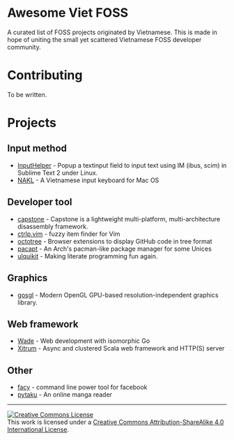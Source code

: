 # Awesome Viet FOSS

A curated list of FOSS projects originated by Vietnamese.  This is
made in hope of uniting the small yet scattered Vietnamese FOSS
developer community.

# Contributing

To be written.

# Projects

## Input method

* [InputHelper](https://github.com/xgenvn/InputHelper) - Popup a textinput field to input text using IM (ibus, scim) in Sublime Text 2 under Linux.
* [NAKL](https://github.com/huyphan/NAKL) - A Vietnamese input keyboard for Mac OS

## Developer tool

* [capstone](https://github.com/aquynh/capstone) - Capstone is a lightweight multi-platform, multi-architecture disassembly framework.
* [ctrlp.vim](https://github.com/kien/ctrlp.vim) - fuzzy item finder for Vim
* [octotree](https://github.com/buunguyen/octotree) - Browser extensions to display GitHub code in tree format
* [pacapt](https://github.com/icy/pacapt) - An Arch's pacman-like package manager for some Unices
* [ulquikit](https://github.com/cmpitg/ulquikit) - Making literate programming fun again.

## Graphics

* [gosgl](https://github.com/phaikawl/gosgl) - Modern OpenGL GPU-based resolution-independent graphics library.

## Web framework

* [Wade](https://github.com/gowade/wade) - Web development with isomorphic Go
* [Xitrum](https://github.com/xitrum-framework/xitrum) - Async and clustered Scala web framework and HTTP(S) server

## Other

* [facy](https://github.com/huydx/facy) - command line power tool for facebook
* [pytaku](https://github.com/nhanb/pytaku) - An online manga reader

<hr>

<a rel="license"
href="http://creativecommons.org/licenses/by-sa/4.0/"><img
alt="Creative Commons License" style="border-width:0"
src="https://i.creativecommons.org/l/by-sa/4.0/88x31.png" /></a><br
/>This work is licensed under a <a rel="license"
href="http://creativecommons.org/licenses/by-sa/4.0/">Creative Commons
Attribution-ShareAlike 4.0 International License</a>.
